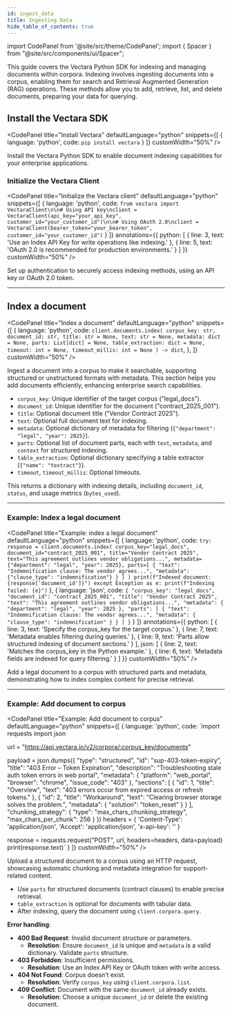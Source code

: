 ```yaml
---
id: ingest_data
title: Ingesting Data
hide_table_of_contents: true
---
```


import CodePanel from '@site/src/theme/CodePanel';
import { Spacer } from "@site/src/components/ui/Spacer";

This guide covers the Vectara Python SDK for indexing and managing documents 
within corpora. Indexing involves ingesting documents into a corpus, enabling 
them for search and Retrieval Augmented Generation (RAG) operations. These 
methods allow you to add, retrieve, list, and delete documents, preparing your data for querying.

## Install the Vectara SDK

<CodePanel
  title="Install Vectara"
  defaultLanguage="python"
  snippets={[
    { language: 'python', code: `pip install vectara` }
  ]}
  customWidth="50%"
/>

Install the Vectara Python SDK to enable document indexing capabilities for 
your enterprise applications.

<Spacer size="l" />

### Initialize the Vectara Client

<CodePanel
  title="Initialize the Vectara client"
  defaultLanguage="python"
  snippets={[
    { language: 'python', code: `from vectara import VectaraClient\n\n# Using API key\nclient = VectaraClient(api_key="your_api_key", customer_id="your_customer_id")\n\n# Using OAuth 2.0\nclient = VectaraClient(bearer_token="your_bearer_token", customer_id="your_customer_id")` }
  ]}
  annotations={{
    python: [
      { line: 3, text: 'Use an Index API Key for write operations like indexing.' },
      { line: 5, text: 'OAuth 2.0 is recommended for production environments.' }
    ]
  }}
  customWidth="50%"
/>

Set up authentication to securely access indexing methods, using an API key or 
OAuth 2.0 token.

---

## Index a document

<CodePanel
  title="Index a document"
  defaultLanguage="python"
  snippets={[
    {
      language: 'python',
      code: `client.documents.index(
    corpus_key: str,
    document_id: str,
    title: str = None,
    text: str = None,
    metadata: dict = None,
    parts: List[dict] = None,
    table_extraction: dict = None,
    timeout: int = None,
    timeout_millis: int = None
) -> dict`,
    },
  ]}
  customWidth="50%"
/>

Ingest a document into a corpus to make it searchable, supporting structured 
or unstructured formats with metadata. This section helps you add documents 
efficiently, enhancing enterprise search capabilities.

- `corpus_key`: Unique identifier of the target corpus ("legal_docs").
- `document_id`: Unique identifier for the document ("contract_2025_001").
- `title`: Optional document title ("Vendor Contract 2025").
- `text`: Optional full document text for indexing.
- `metadata`: Optional dictionary of metadata for filtering (`{"department": "legal", "year": 2025}`).
- `parts`: Optional list of document parts, each with `text`, `metadata`, and `context` for structured indexing.
- `table_extraction`: Optional dictionary specifying a table extractor (`{"name": "textract"}`).
- `timeout`, `timeout_millis`: Optional timeouts.

This returns a dictionary with indexing details, including `document_id`, 
`status`, and usage metrics (`bytes_used`).

---

### Example: Index a legal document

<CodePanel
  title="Example: index a legal document"
  defaultLanguage="python"
  snippets={[
    { language: 'python', code: `try:
    response = client.documents.index(
        corpus_key="legal_docs",
        document_id="contract_2025_001",
        title="Vendor Contract 2025",
        text="This agreement outlines vendor obligations...",
        metadata={"department": "legal", "year": 2025},
        parts=[
            {
                "text": "Indemnification clause: The vendor agrees...",
                "metadata": {"clause_type": "indemnification"}
            }
        ]
    )
    print(f"Indexed document: {response['document_id']}")
except Exception as e:
    print(f"Indexing failed: {e}")` },
    { language: 'json', code: `{
  "corpus_key": "legal_docs",
  "document_id": "contract_2025_001",
  "title": "Vendor Contract 2025",
  "text": "This agreement outlines vendor obligations...",
  "metadata": {
    "department": "legal",
    "year": 2025
  },
  "parts": [
    {
      "text": "Indemnification clause: The vendor agrees...",
      "metadata": {
        "clause_type": "indemnification"
      }
    }
  ]
}` }
  ]}
  annotations={{
    python: [
      { line: 3, text: 'Specify the corpus_key for the target corpus.' },
      { line: 7, text: 'Metadata enables filtering during queries.' },
      { line: 9, text: 'Parts allow structured indexing of document sections.' }
    ],
    json: [
      { line: 2, text: 'Matches the corpus_key in the Python example.' },
      { line: 6, text: 'Metadata fields are indexed for query filtering.' }
    ]
  }}
  customWidth="50%"
/>

Add a legal document to a corpus with structured parts and metadata, 
demonstrating how to index complex content for precise retrieval.

---

### Example: Add document to corpus

<CodePanel
  title="Example: Add document to corpus"
  defaultLanguage="python"
  snippets={[
    {
      language: 'python',
      code: `import requests
import json

url = "https://api.vectara.io/v2/corpora/:corpus_key/documents"

payload = json.dumps({
  "type": "structured",
  "id": "sup-403-token-expiry",
  "title": "403 Error – Token Expiration",
  "description": "Troubleshooting stale auth token errors in web portal",
  "metadata": {
    "platform": "web_portal",
    "browser": "chrome",
    "issue_code": "403"
  },
  "sections": [
    {
      "id": 1,
      "title": "Overview",
      "text": "403 errors occur from expired access or refresh tokens."
    },
    {
      "id": 2,
      "title": "Workaround",
      "text": "Clearing browser storage solves the problem.",
      "metadata": {
        "solution": "token_reset"
      }
    }
  ],
  "chunking_strategy": {
    "type": "max_chars_chunking_strategy",
    "max_chars_per_chunk": 256
  }
})
headers = {
  'Content-Type': 'application/json',
  'Accept': 'application/json',
  'x-api-key': '<x-api-key>'
}

response = requests.request("POST", url, headers=headers, data=payload)
print(response.text)`
    }
  ]}
  customWidth="50%"
/>

Upload a structured document to a corpus using an HTTP request, showcasing 
automatic chunking and metadata integration for support-related content.

* Use `parts` for structured documents (contract clauses) to enable precise
retrieval.
* `table_extraction` is optional for documents with tabular data. 
* After indexing, query the document using `client.corpora.query`.

**Error handling**:
- **400 Bad Request**: Invalid document structure or parameters.
  - **Resolution**: Ensure `document_id` is unique and `metadata` is a valid dictionary. Validate `parts` structure.
- **403 Forbidden**: Insufficient permissions.
  - **Resolution**: Use an Index API Key or OAuth token with write access.
- **404 Not Found**: Corpus doesn’t exist.
  - **Resolution**: Verify `corpus_key` using `client.corpora.list`.
- **409 Conflict**: Document with the same `document_id` already exists.
  - **Resolution**: Choose a unique `document_id` or delete the existing document.

